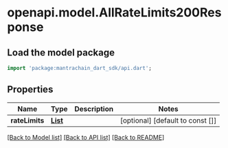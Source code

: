 # openapi.model.AllRateLimits200Response

## Load the model package
```dart
import 'package:mantrachain_dart_sdk/api.dart';
```

## Properties
Name | Type | Description | Notes
------------ | ------------- | ------------- | -------------
**rateLimits** | [**List<RateLimitStoresAllTheContextAboutAGivenRateLimitIncludingTheRelevantDenomAndChannelRateLimitThresholdsAndCurrentProgressTowardsTheLimits>**](RateLimitStoresAllTheContextAboutAGivenRateLimitIncludingTheRelevantDenomAndChannelRateLimitThresholdsAndCurrentProgressTowardsTheLimits.md) |  | [optional] [default to const []]

[[Back to Model list]](../README.md#documentation-for-models) [[Back to API list]](../README.md#documentation-for-api-endpoints) [[Back to README]](../README.md)


